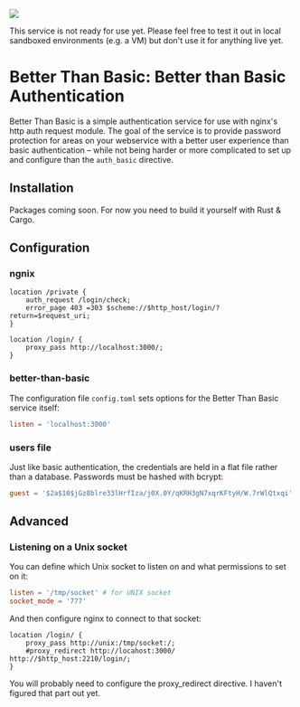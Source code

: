 ![](experimental.svg)

This service is not ready for use yet. Please feel free to test it out in local sandboxed environments (e.g. a VM) but don't use it for anything live yet.

# Better Than Basic: Better than Basic Authentication

Better Than Basic is a simple authentication service for use with nginx's http auth request module. The goal of the service is to provide password protection for areas on your webservice with a better user experience than basic authentication – while not being harder or more complicated to set up and configure than the `auth_basic` directive.

## Installation

Packages coming soon. For now you need to build it yourself with Rust & Cargo.

## Configuration

### ngnix

```nginx
location /private {
    auth_request /login/check;
    error_page 403 =303 $scheme://$http_host/login/?return=$request_uri;
}

location /login/ {
    proxy_pass http://localhost:3000/;
}
```

### better-than-basic

The configuration file `config.toml` sets options for the Better Than Basic service itself:

```toml
listen = 'localhost:3000'
```

### users file

Just like basic authentication, the credentials are held in a flat file rather than a database. Passwords must be hashed with bcrypt:

```toml
guest = '$2a$10$jGz8blre33lHrfIza/j0X.0Y/qKRH3gN7xqrKFtyH/W.7rWlQtxqi'
```

## Advanced

### Listening on a Unix socket

You can define which Unix socket to listen on and what permissions to set on it:

```toml
listen = '/tmp/socket' # for UNIX socket
socket_mode = '777'
```

And then configure nginx to connect to that socket:

```nginx
location /login/ {
    proxy_pass http://unix:/tmp/socket:/;
    #proxy_redirect http://locahost:3000/ http://$http_host:2210/login/;
}
```

You will probably need to configure the proxy_redirect directive. I haven't figured that part out yet.
